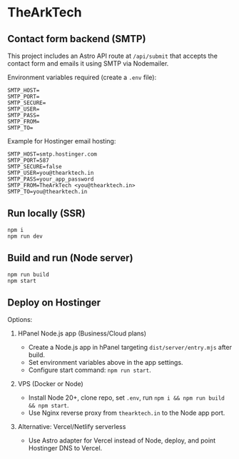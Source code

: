 # TheArkTech

## Contact form backend (SMTP)

This project includes an Astro API route at `/api/submit` that accepts the contact form and emails it using SMTP via Nodemailer.

Environment variables required (create a `.env` file):

```
SMTP_HOST=
SMTP_PORT=
SMTP_SECURE=
SMTP_USER=
SMTP_PASS=
SMTP_FROM=
SMTP_TO=
```

Example for Hostinger email hosting:

```
SMTP_HOST=smtp.hostinger.com
SMTP_PORT=587
SMTP_SECURE=false
SMTP_USER=you@thearktech.in
SMTP_PASS=your_app_password
SMTP_FROM=TheArkTech <you@thearktech.in>
SMTP_TO=you@thearktech.in
```

## Run locally (SSR)

```
npm i
npm run dev
```

## Build and run (Node server)

```
npm run build
npm start
```

## Deploy on Hostinger

Options:

1. HPanel Node.js app (Business/Cloud plans)
   - Create a Node.js app in hPanel targeting `dist/server/entry.mjs` after build.
   - Set environment variables above in the app settings.
   - Configure start command: `npm run start`.

2. VPS (Docker or Node)
   - Install Node 20+, clone repo, set `.env`, run `npm i && npm run build && npm start`.
   - Use Nginx reverse proxy from `thearktech.in` to the Node app port.

3. Alternative: Vercel/Netlify serverless
   - Use Astro adapter for Vercel instead of Node, deploy, and point Hostinger DNS to Vercel.
